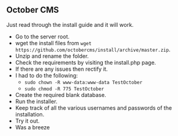 October CMS
-----------

Just read through the install guide and it will work.
  - Go to the server root.
  - wget the install files from `wget https://github.com/octobercms/install/archive/master.zip`.
  - Unzip and rename the folder.
  - Check the requirements by visiting the install.php page.
  - If there are any issues then rectify it.
  - I had to do the following:
    - `sudo chown -R www-data:www-data TestOctober`
    - `sudo chmod -R 775 TestOctober`
  - Create the required blank database.
  - Run the installer.
  - Keep track of all the various usernames and passwords of the installation. 
  - Try it out. 
  - Was a breeze
